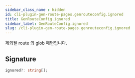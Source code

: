 ```yaml
---
sidebar_class_name : hidden
id: cli-plugin-gen-route-pages.genrouteconfig.ignored
title: GenRouteConfig.ignored
sidebar_label: GenRouteConfig.ignored
slug: /cli-plugin-gen-route-pages.genrouteconfig.ignored
---
```






제외될 route 의 glob 패턴입니다.

## Signature

```typescript
ignored?: string[];
```
